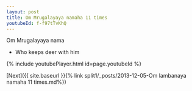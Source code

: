 ```yaml
---
layout: post
title: Om Mrugalayaya namaha 11 times
youtubeId: f-f97tTvKhQ
---
```

 
 
Om Mrugalayaya nama 
 
 -  Who keeps deer with him 
 
  
 
  
 
 
 
 
 
 


{% include youtubePlayer.html id=page.youtubeId %}
 
[Next]({{ site.baseurl }}{% link  split1/_posts/2013-12-05-Om lambanaya namaha 11 times.md%})
 
